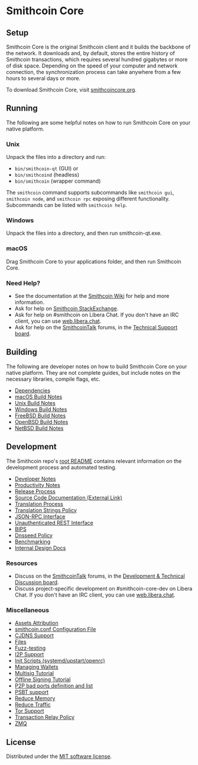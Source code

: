 Smithcoin Core
=============

Setup
---------------------
Smithcoin Core is the original Smithcoin client and it builds the backbone of the network. It downloads and, by default, stores the entire history of Smithcoin transactions, which requires several hundred gigabytes or more of disk space. Depending on the speed of your computer and network connection, the synchronization process can take anywhere from a few hours to several days or more.

To download Smithcoin Core, visit [smithcoincore.org](https://smithcoincore.org/en/download/).

Running
---------------------
The following are some helpful notes on how to run Smithcoin Core on your native platform.

### Unix

Unpack the files into a directory and run:

- `bin/smithcoin-qt` (GUI) or
- `bin/smithcoind` (headless)
- `bin/smithcoin` (wrapper command)

The `smithcoin` command supports subcommands like `smithcoin gui`, `smithcoin node`, and `smithcoin rpc` exposing different functionality. Subcommands can be listed with `smithcoin help`.

### Windows

Unpack the files into a directory, and then run smithcoin-qt.exe.

### macOS

Drag Smithcoin Core to your applications folder, and then run Smithcoin Core.

### Need Help?

* See the documentation at the [Smithcoin Wiki](https://en.smithcoin.it/wiki/Main_Page)
for help and more information.
* Ask for help on [Smithcoin StackExchange](https://smithcoin.stackexchange.com).
* Ask for help on #smithcoin on Libera Chat. If you don't have an IRC client, you can use [web.libera.chat](https://web.libera.chat/#smithcoin).
* Ask for help on the [SmithcoinTalk](https://smithcointalk.org/) forums, in the [Technical Support board](https://smithcointalk.org/index.php?board=4.0).

Building
---------------------
The following are developer notes on how to build Smithcoin Core on your native platform. They are not complete guides, but include notes on the necessary libraries, compile flags, etc.

- [Dependencies](dependencies.md)
- [macOS Build Notes](build-osx.md)
- [Unix Build Notes](build-unix.md)
- [Windows Build Notes](build-windows-msvc.md)
- [FreeBSD Build Notes](build-freebsd.md)
- [OpenBSD Build Notes](build-openbsd.md)
- [NetBSD Build Notes](build-netbsd.md)

Development
---------------------
The Smithcoin repo's [root README](/README.md) contains relevant information on the development process and automated testing.

- [Developer Notes](developer-notes.md)
- [Productivity Notes](productivity.md)
- [Release Process](release-process.md)
- [Source Code Documentation (External Link)](https://doxygen.smithcoincore.org/)
- [Translation Process](translation_process.md)
- [Translation Strings Policy](translation_strings_policy.md)
- [JSON-RPC Interface](JSON-RPC-interface.md)
- [Unauthenticated REST Interface](REST-interface.md)
- [BIPS](bips.md)
- [Dnsseed Policy](dnsseed-policy.md)
- [Benchmarking](benchmarking.md)
- [Internal Design Docs](design/)

### Resources
* Discuss on the [SmithcoinTalk](https://smithcointalk.org/) forums, in the [Development & Technical Discussion board](https://smithcointalk.org/index.php?board=6.0).
* Discuss project-specific development on #smithcoin-core-dev on Libera Chat. If you don't have an IRC client, you can use [web.libera.chat](https://web.libera.chat/#smithcoin-core-dev).

### Miscellaneous
- [Assets Attribution](assets-attribution.md)
- [smithcoin.conf Configuration File](smithcoin-conf.md)
- [CJDNS Support](cjdns.md)
- [Files](files.md)
- [Fuzz-testing](fuzzing.md)
- [I2P Support](i2p.md)
- [Init Scripts (systemd/upstart/openrc)](init.md)
- [Managing Wallets](managing-wallets.md)
- [Multisig Tutorial](multisig-tutorial.md)
- [Offline Signing Tutorial](offline-signing-tutorial.md)
- [P2P bad ports definition and list](p2p-bad-ports.md)
- [PSBT support](psbt.md)
- [Reduce Memory](reduce-memory.md)
- [Reduce Traffic](reduce-traffic.md)
- [Tor Support](tor.md)
- [Transaction Relay Policy](policy/README.md)
- [ZMQ](zmq.md)

License
---------------------
Distributed under the [MIT software license](/COPYING).
